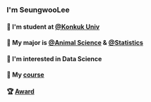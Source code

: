 ### I'm SeungwooLee 

#### 🏫 I'm student at [@Konkuk Univ](http://www.konkuk.ac.kr/do/Index.do) 

#### 🌱 My major is [@Animal Science](http://anis.konkuk.ac.kr/main.do) & [@Statistics](http://stat.konkuk.ac.kr/main.do)

#### 👀 I'm interested in Data Science

#### 📜 My [course](https://www.notion.so/5d05c0f84afd4ee9910bc957eb0de647) 

#### 🏆 [Award](http://www.newsfarm.co.kr/news/articleView.html?idxno=88880)


